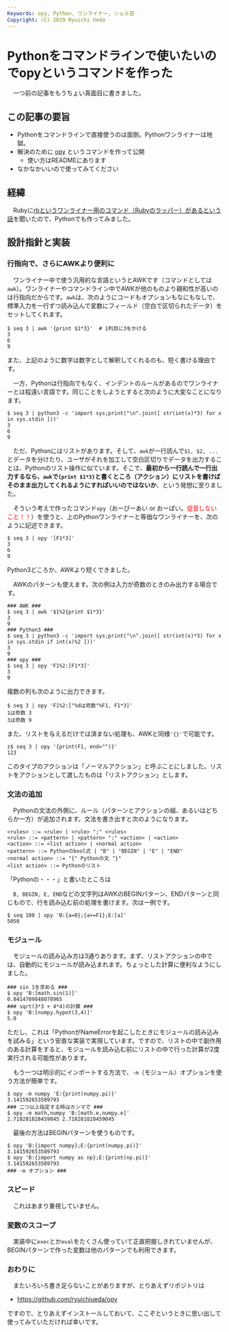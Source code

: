 ```yaml
---
Keywords: opy, Python, ワンライナー, シェル芸
Copyright: (C) 2019 Ryuichi Ueda
---
```


# Pythonをコマンドラインで使いたいのでopyというコマンドを作った

　一つ前の記事をもうちょい真面目に書きました。

## この記事の要旨

* Pythonをコマンドラインで直接使うのは面倒。Pythonワンライナーは地獄。
* 解決のために [opy](https://github.com/ryuichiueda/opy) というコマンドを作って公開
    * 使い方はREADMEにあります
* なかなかいいので使ってみてください

## 経緯

　Rubyに[rbというワンライナー用のコマンド（Rubyのラッパー）があるという話](https://yhara.jp/2018/12/21/rb-command)を聞いたので、Pythonでも作ってみました。

## 設計指針と実装

### 行指向で、さらにAWKより便利に

　ワンライナー中で使う汎用的な言語というとAWKです（コマンドとしては`awk`）。ワンライナーやコマンドライン中でAWKが他のものより親和性が高いのは行指向だからです。`awk`は、次のようにコードもオプションもなにもなしで、標準入力を一行ずつ読み込んで変数にフィールド（空白で区切られたデータ）をセットしてくれます。

```
$ seq 3 | awk '{print $1*3}'  # 1列目に3をかける
3
6
9
```

また、上記のように数字は数字として解釈してくれるのも、短く書ける理由です。


　一方、Pythonは行指向でもなく、インデントのルールがあるのでワンライナーとは程遠い言語です。同じことをしようとすると次のように大変なことになります。

```
$ seq 3 | python3 -c 'import sys;print("\n".join([ str(int(x)*3) for x in sys.stdin ]))'
3
6
9
```

　ただ、Pythonにはリストがあります。そして、`awk`が一行読んで`$1, $2, ...`とデータを分けたり、ユーザがそれを加工して空白区切りでデータを出力することは、Pythonのリスト操作に似ています。そこで、**最初から一行読んで一行出力するなら、`awk`で`{print $1*3}`と書くところ（アクション）にリストを書けばそのまま出力してくれるようにすればいいのではないか**、という発想に至りました。

　そういう考えで作ったコマンド`opy`（おーぴーあい or おーぱい。<span style="color:red">促音しないこと！！</span>）を使うと、上のPythonワンライナーと等価なワンライナーを、次のように記述できます。

```
$ seq 3 | opy '[F1*3]'
3
6
9
```

Python3どころか、AWKより短くできました。


　AWKのパターンも使えます。次の例は入力が奇数のときのみ出力する場合です。

```
### AWK ###
$ seq 3 | awk '$1%2{print $1*3}'
3
9
### Python3 ###
$ seq 3 | python3 -c 'import sys;print("\n".join([ str(int(x)*3) for x in sys.stdin if int(x)%2 ]))'
3
9
### opy ###
$ seq 3 | opy 'F1%2:[F1*3]'
3
9
```

複数の列も次のように出力できます。

```
$ seq 3 | opy 'F1%2:["%dは奇数"%F1, F1*3]'
1は奇数 3
3は奇数 9
```

また、リストを与えるだけでは済まない処理も、AWKと同様`'{}'`で可能です。

```
z$ seq 3 | opy '{print(F1, end="")}'
123
```

このタイプのアクションは「ノーマルアクション」と呼ぶことにしました。リストをアクションとして渡したものは「リストアクション」とします。

### 文法の追加


　Pythonの文法の外側に、ルール（パターンとアクションの組、あるいはどちらか一方）が追加されます。文法を書き出すと次のようになります。

```
<rules> ::= <rule> | <rule> ";" <rules>
<rule> ::= <pattern> | <pattern> ":" <action> | <action>
<action> ::= <list action> | <normal action>
<pattern> ::= Pythonのbool式 | "B" | "BEGIN" | "E" | "END" 
<normal action> ::= "{" Pythonの文 "}"
<list action> ::= Pythonのリスト
```

「Pythonの・・・」と書いたところは

　`B, BEGIN, E, END`などの文字列はAWKのBEGINパターン、ENDパターンと同じもので、行を読み込む前の処理を書けます。次は一例です。

```
$ seq 100 | opy 'B:{a=0};{a+=F1};E:[a]'
5050
```

### モジュール

　モジュールの読み込み方は3通りあります。まず、リストアクションの中では、自動的にモジュールが読み込まれます。ちょっとした計算に便利なようにしました。

```
### sin 1を求める ###
$ opy 'B:[math.sin(1)]'
0.8414709848078965
### sqrt(3*3 + 4*4)の計算 ###
$ opy 'B:[numpy.hypot(3,4)]'
5.0
```

ただし、これは「PythonがNameErrorを起こしたときにモジュールの読み込みを試みる」という安直な実装で実現しています。ですので、リストの中で副作用のある計算をすると、モジュールを読み込む前にリストの中で行った計算が2度実行される可能性があります。

　もう一つは明示的にインポートする方法で、`-m`（モジュール）オプションを使う方法が簡単です。

```
$ opy -m numpy 'E:{print(numpy.pi)}'
3.141592653589793
### 二つ以上指定する時はカンマで ###
$ opy -m math,numpy 'B:[math.e,numpy.e]'
2.718281828459045 2.718281828459045
```

　最後の方法はBEGINパターンを使うものです。

```
$ opy 'B:{import numpy};E:{print(numpy.pi)}'
3.141592653589793
$ opy 'B:{import numpy as np};E:{print(np.pi)}'
3.141592653589793
### -m オプション ###
```

### スピード

　これはあまり重視していません。

### 変数のスコープ

　実装中に`exec`とか`eval`をたくさん使っていて正直把握しきれていませんが、BEGINパターンで作った変数は他のパターンでも利用できます。


### おわりに

　またいろいろ書き足らないことがありますが、とりあえずリポジトリは

* https://github.com/ryuichiueda/opy

ですので、とりあえずインストールしておいて、ここぞというときに思い出して使ってみていただければ幸いです。
